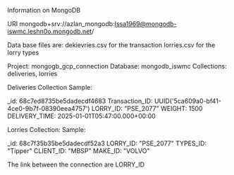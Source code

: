 Information on MongoDB

URI
mongodb+srv://azlan_mongodb:Issa1969@mongodb-iswmc.leshn0o.mongodb.net/

Data base files are:
dekievries.csv for the transaction
lorries.csv for the lorry types

Project: mongogb_gcp_connection
Database: mongodb_iswmc
Collections: deliveries, lorries

Deliveries Collection Sample:

_id: 68c7ed8735be5dadecdf4683
Transaction_ID: UUID('5ca609a0-bf41-4ce0-9b7f-08390eea4757')
LORRY_ID: "PSE_2077"
WEIGHT: 1500
DELIVERY_TIME: 2025-01-01T05:47:00.000+00:00

Lorries Collection: Sample:

_id: 68c7f35b35be5dadecdf52a3
LORRY_ID: "PSE_2077"
TYPES_ID: "Tipper"
CLIENT_ID: "MBSP"
MAKE_ID: "VOLVO"

The link between the connection are
LORRY_ID